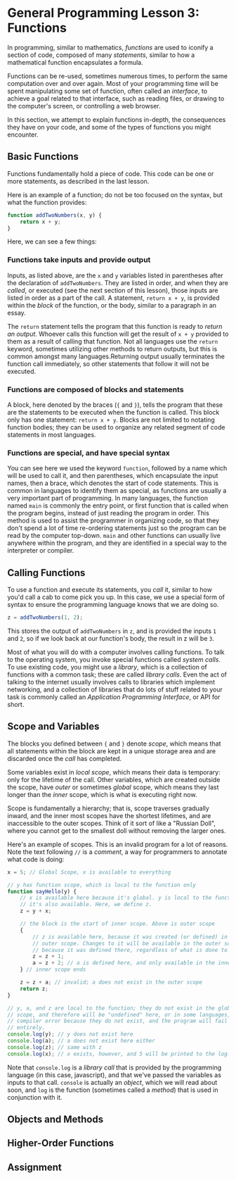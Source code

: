 # General Programming Lesson 3: Functions

In programming, similar to mathematics, _functions_ are used to iconify a section of code, composed of many _statements_, similar to how a mathematical function encapsulates a formula.

Functions can be re-used, sometimes numerous times, to perform the same computation over and over again. Most of your programming time will be spent manipulating some set of function, often called an _interface_, to achieve a goal related to that interface, such as reading files, or drawing to the computer's screen, or controlling a web browser.

In this section, we attempt to explain functions in-depth, the consequences they have on your code, and some of the types of functions you might encounter.

## Basic Functions

Functions fundamentally hold a piece of code. This code can be one or more statements, as described in the last lesson.

Here is an example of a function; do not be too focused on the syntax, but what the function provides:

```javascript
function addTwoNumbers(x, y) {
    return x + y;
}
```

Here, we can see a few things:

### Functions take inputs and provide output

Inputs, as listed above, are the `x` and `y` variables listed in parentheses after the declaration of `addTwoNumbers`. They are listed in order, and when they are _called_, or executed (see the next section of this lesson), those inputs are listed in order as a part of the call. A statement, `return x + y`, is provided within the _block_ of the function, or the body, similar to a paragraph in an essay.

The `return` statement tells the program that this function is ready to _return an output_. Whoever calls this function will get the result of `x + y` provided to them as a result of calling that function. Not all languages use the `return` keyword, sometimes utilizing other methods to return outputs, but this is common amongst many languages.Returning output usually terminates the function call immediately, so other statements that follow it will not be executed.

### Functions are composed of blocks and statements

A block, here denoted by the braces (`{` and `}`), tells the program that these are the statements to be executed when the function is called. This block only has one statement: `return x + y`. Blocks are not limited to notating function bodies; they can be used to organize any related segment of code statements in most languages.

### Functions are special, and have special syntax

You can see here we used the keyword `function`, followed by a name which will be used to call it, and then parentheses, which encapsulate the input names, then a brace, which denotes the start of code statements. This is common in languages to identify them as special, as functions are usually a very important part of programming. In many languages, the function named `main` is commonly the entry point, or first function that is called when the program begins, instead of just reading the program in order. This method is used to assist the programmer in organizing code, so that they don't spend a lot of time re-ordering statements just so the program can be read by the computer top-down. `main` and other functions can usually live anywhere within the program, and they are identified in a special way to the interpreter or compiler.

## Calling Functions

To use a function and execute its statements, you _call_ it, similar to how you'd call a cab to come pick you up. In this case, we use a special form of syntax to ensure the programming language knows that we are doing so.

```javascript
z = addTwoNumbers(1, 2);
```

This stores the output of `addTwoNumbers` in `z`, and is provided the inputs `1` and `2`, so if we look back at our function's body, the result in z will be `3`.

Most of what you will do with a computer involves calling functions. To talk to the operating system, you invoke special functions called _system calls_. To use existing code, you might use a _library_, which is a collection of functions with a common task; these are called _library calls_. Even the act of talking to the internet usually involves calls to libraries which implement networking, and a collection of libraries that do lots of stuff related to your task is commonly called an _Application Programming Interface_, or API for short.

## Scope and Variables

The blocks you defined between `{` and `}` denote _scope_, which means that all statements within the block are kept in a unique storage area and are discarded once the _call_ has completed.

Some variables exist in _local scope_, which means their data is temporary: only for the lifetime of the call. Other variables, which are created outside the scope, have _outer_ or sometimes _global_ scope, which means they last longer than the _inner_ scope, which is what is executing right now.

Scope is fundamentally a hierarchy; that is, scope traverses gradually inward, and the inner most scopes have the shortest lifetimes, and are inaccessible to the outer scopes. Think of it sort of like a "Russian Doll", where you cannot get to the smallest doll without removing the larger ones.

Here's an example of scopes. This is an invalid program for a lot of reasons. Note the text following `//` is a _comment_, a way for programmers to annotate what code is doing:

```javascript
x = 5; // Global Scope, x is available to everything

// y has function scope, which is local to the function only
function sayHello(y) {
    // x is available here because it's global. y is local to the function, so
    // it's also available. Here, we define z.
    z = y + x;

    // the block is the start of inner scope. Above is outer scope
    {
        // z is available here, because it was created (or defined) in the
        // outer scope. Changes to it will be available in the outer scope,
        // because it was defined there, regardless of what is done to it here.
        z = z + 1;
        a = z + 2; // a is defined here, and only available in the inner scope
    } // inner scope ends

    z = z + a; // invalid; a does not exist in the outer scope
    return z;
}

// y, a, and z are local to the function; they do not exist in the global
// scope, and therefore will be "undefined" here, or in some languages, generate a
// compiler error because they do not exist, and the program will fail to work
// entirely.
console.log(y); // y does not exist here
console.log(a); // a does not exist here either
console.log(z); // same with z
console.log(x); // x exists, however, and 5 will be printed to the log.
```

Note that `console.log` is a _library call_ that is provided by the programming language (in this case, javascript), and that we've passed the variables as inputs to that call. `console` is actually an _object_, which we will read about soon, and `log` is the function (sometimes called a _method_) that is used in conjunction with it.

## Objects and Methods

## Higher-Order Functions

## Assignment
